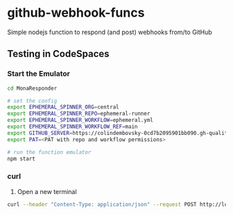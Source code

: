 # github-webhook-funcs
Simple nodejs function to respond (and post) webhooks from/to GitHub

## Testing in CodeSpaces

### Start the Emulator
```bash
cd MonaResponder

# set the config
export EPHEMERAL_SPINNER_ORG=central
export EPHEMERAL_SPINNER_REPO=ephemeral-runner
export EPHEMERAL_SPINNER_WORKFLOW=ephemeral.yml
export EPHEMERAL_SPINNER_WORKFLOW_REF=main
export GITHUB_SERVER=https://colindembovsky-0cd7b2095901bb090.gh-quality.net
export PAT=<PAT with repo and workflow permissions>

# run the function emulator
npm start
```

### curl
1. Open a new terminal
```bash
curl --header "Content-Type: application/json" --request POST http://localhost:7071/api/WorkflowJob -L --data "@test/workflow_job.json" -i
```